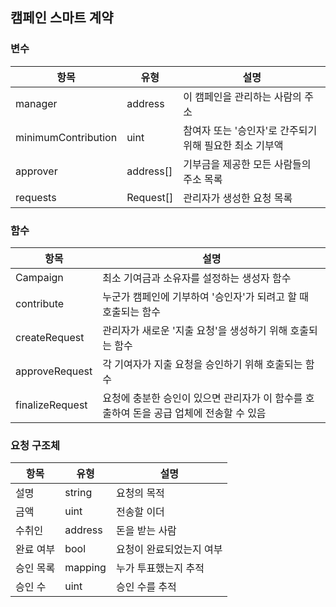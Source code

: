 ## 캠페인 스마트 계약
### 변수
| 항목                | 유형      | 설명                                                    |
| ------------------- | --------- | ------------------------------------------------------- |
| manager             | address   | 이 캠페인을 관리하는 사람의 주소                        |
| minimumContribution | uint      | 참여자 또는 '승인자'로 간주되기 위해 필요한 최소 기부액 |
| approver            | address[] | 기부금을 제공한 모든 사람들의 주소 목록                 |
| requests            | Request[] | 관리자가 생성한 요청 목록                               |

### 함수
| 항목            | 설명                                                                                    |
| --------------- | --------------------------------------------------------------------------------------- |
| Campaign        | 최소 기여금과 소유자를 설정하는 생성자 함수                                             |
| contribute      | 누군가 캠페인에 기부하여 '승인자'가 되려고 할 때 호출되는 함수                          |
| createRequest   | 관리자가 새로운 '지출 요청'을 생성하기 위해 호출되는 함수                               |
| approveRequest  | 각 기여자가 지출 요청을 승인하기 위해 호출되는 함수                                     |
| finalizeRequest | 요청에 충분한 승인이 있으면 관리자가 이 함수를 호출하여 돈을 공급 업체에 전송할 수 있음 |

### 요청 구조체
| 항목          | 유형    | 설명                        |
| ------------- | ------- | --------------------------- |
| 설명          | string  | 요청의 목적                 |
| 금액          | uint    | 전송할 이더                |
| 수취인        | address | 돈을 받는 사람             |
| 완료 여부     | bool    | 요청이 완료되었는지 여부   |
| 승인 목록     | mapping | 누가 투표했는지 추적       |
| 승인 수       | uint    | 승인 수를 추적             |
